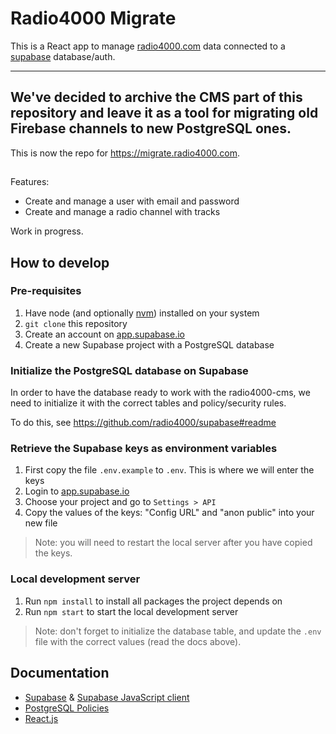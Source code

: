 # Radio4000 Migrate

This is a React app to manage [radio4000.com](https://radio4000.com) data connected to a [supabase](https://supabase.io/) database/auth.

---
We've decided to archive the CMS part of this repository and  leave it as a tool for migrating old Firebase channels to new PostgreSQL ones.
---

This is now the repo for https://migrate.radio4000.com.

## 

Features:

- Create and manage a user with email and password
- Create and manage a radio channel with tracks

Work in progress.

## How to develop

### Pre-requisites

1. Have node (and optionally [nvm](https://github.com/nvm-sh/nvm)) installed on your system
2. `git clone` this repository
3. Create an account on [app.supabase.io](https://app.supabase.io)
4. Create a new Supabase project with a PostgreSQL database

### Initialize the PostgreSQL database on Supabase

In order to have the database ready to work with the radio4000-cms, we
need to initialize it with the correct tables and policy/security rules.

To do this, see https://github.com/radio4000/supabase#readme

### Retrieve the Supabase keys as environment variables

1. First copy the file `.env.example` to `.env`. This is where we will enter the keys
1. Login to [app.supabase.io](https://app.supabase.io)
2. Choose your project and go to `Settings > API`
4. Copy the values of the keys: "Config URL" and "anon public" into your new file

> Note: you will need to restart the local server after you have copied the keys.

### Local development server

1. Run `npm install` to install all packages the project depends on
2. Run `npm start` to start the local development server

> Note: don't forget to initialize the database table, and update the `.env` file with the correct values (read the docs above).

## Documentation

- [Supabase](https://supabase.io/docs) & [Supabase JavaScript client](https://supabase.io/docs/reference/javascript/supabase-client)
- [PostgreSQL Policies](https://www.postgresql.org/docs/current/sql-createpolicy.html)
- [React.js](https://reactjs.org/docs/getting-started.html)
